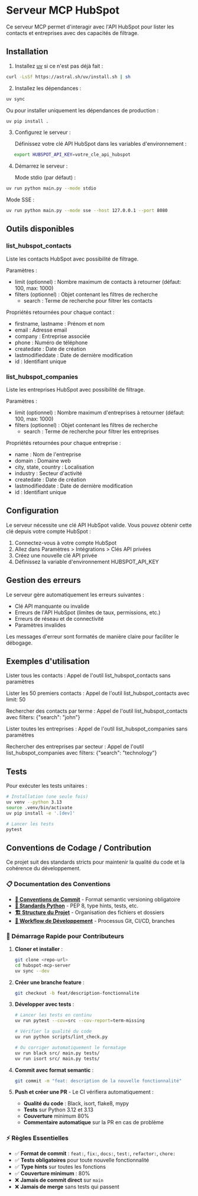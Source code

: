 # Serveur MCP HubSpot

Ce serveur MCP permet d'interagir avec l'API HubSpot pour lister les contacts et entreprises avec des capacités de filtrage.

## Installation

1. Installez [uv](https://docs.astral.sh/uv/getting-started/installation/) si ce n'est pas déjà fait :
```bash
curl -LsSf https://astral.sh/uv/install.sh | sh
```

2. Installez les dépendances :
```bash
uv sync
```

   Ou pour installer uniquement les dépendances de production :
```bash
uv pip install .
```

3. Configurez le serveur :

   Définissez votre clé API HubSpot dans les variables d'environnement :
```bash
   export HUBSPOT_API_KEY=votre_cle_api_hubspot
```

4. Démarrez le serveur :

   Mode stdio (par défaut) :
```bash
uv run python main.py --mode stdio
```
   
   Mode SSE :
```bash
uv run python main.py --mode sse --host 127.0.0.1 --port 8080
```

## Outils disponibles

### list_hubspot_contacts

Liste les contacts HubSpot avec possibilité de filtrage.

Paramètres :
- limit (optionnel) : Nombre maximum de contacts à retourner (défaut: 100, max: 1000)
- filters (optionnel) : Objet contenant les filtres de recherche
  - search : Terme de recherche pour filtrer les contacts

Propriétés retournées pour chaque contact :
- firstname, lastname : Prénom et nom
- email : Adresse email
- company : Entreprise associée
- phone : Numéro de téléphone
- createdate : Date de création
- lastmodifieddate : Date de dernière modification
- id : Identifiant unique

### list_hubspot_companies

Liste les entreprises HubSpot avec possibilité de filtrage.

Paramètres :
- limit (optionnel) : Nombre maximum d'entreprises à retourner (défaut: 100, max: 1000)
- filters (optionnel) : Objet contenant les filtres de recherche
  - search : Terme de recherche pour filtrer les entreprises

Propriétés retournées pour chaque entreprise :
- name : Nom de l'entreprise
- domain : Domaine web
- city, state, country : Localisation
- industry : Secteur d'activité
- createdate : Date de création
- lastmodifieddate : Date de dernière modification
- id : Identifiant unique

## Configuration

Le serveur nécessite une clé API HubSpot valide. Vous pouvez obtenir cette clé depuis votre compte HubSpot :

1. Connectez-vous à votre compte HubSpot
2. Allez dans Paramètres > Intégrations > Clés API privées
3. Créez une nouvelle clé API privée
4. Définissez la variable d'environnement HUBSPOT_API_KEY

## Gestion des erreurs

Le serveur gère automatiquement les erreurs suivantes :
- Clé API manquante ou invalide
- Erreurs de l'API HubSpot (limites de taux, permissions, etc.)
- Erreurs de réseau et de connectivité
- Paramètres invalides

Les messages d'erreur sont formatés de manière claire pour faciliter le débogage.

## Exemples d'utilisation

Lister tous les contacts :
Appel de l'outil list_hubspot_contacts sans paramètres

Lister les 50 premiers contacts :
Appel de l'outil list_hubspot_contacts avec limit: 50

Rechercher des contacts par terme :
Appel de l'outil list_hubspot_contacts avec filters: {"search": "john"}

Lister toutes les entreprises :
Appel de l'outil list_hubspot_companies sans paramètres

Rechercher des entreprises par secteur :
Appel de l'outil list_hubspot_companies avec filters: {"search": "technology"}

## Tests

Pour exécuter les tests unitaires :

```bash
# Installation (une seule fois)
uv venv --python 3.13
source .venv/bin/activate
uv pip install -e '.[dev]'

# Lancer les tests
pytest
```

## Conventions de Codage / Contribution

Ce projet suit des standards stricts pour maintenir la qualité du code et la cohérence du développement.

### 📋 Documentation des Conventions

- **[🔧 Conventions de Commit](.cursor/rules/commit-conventions.md)** - Format semantic versioning obligatoire
- **[🐍 Standards Python](.cursor/rules/python-standards.md)** - PEP 8, type hints, tests, etc.
- **[🏗️ Structure du Projet](.cursor/rules/project-structure.md)** - Organisation des fichiers et dossiers
- **[🔄 Workflow de Développement](.cursor/rules/development-workflow.md)** - Processus Git, CI/CD, branches

### 🚀 Démarrage Rapide pour Contributeurs

1. **Cloner et installer** :
   ```bash
   git clone <repo-url>
   cd hubspot-mcp-server
   uv sync --dev
   ```

2. **Créer une branche feature** :
   ```bash
   git checkout -b feat/description-fonctionnalite
   ```

3. **Développer avec tests** :
   ```bash
   # Lancer les tests en continu
   uv run pytest --cov=src --cov-report=term-missing
   
   # Vérifier la qualité du code
   uv run python scripts/lint_check.py
   
   # Ou corriger automatiquement le formatage
   uv run black src/ main.py tests/
   uv run isort src/ main.py tests/
   ```

4. **Commit avec format semantic** :
   ```bash
   git commit -m "feat: description de la nouvelle fonctionnalité"
   ```

5. **Push et créer une PR** - Le CI vérifiera automatiquement :
   - **Qualité du code** : Black, isort, flake8, mypy
   - **Tests** sur Python 3.12 et 3.13
   - **Couverture** minimum 80%
   - **Commentaire automatique** sur la PR en cas de problème

### ⚡ Règles Essentielles

- ✅ **Format de commit** : `feat:`, `fix:`, `docs:`, `test:`, `refactor:`, `chore:`
- ✅ **Tests obligatoires** pour toute nouvelle fonctionnalité
- ✅ **Type hints** sur toutes les fonctions
- ✅ **Couverture minimum** : 80%
- ❌ **Jamais de commit direct** sur `main`
- ❌ **Jamais de merge** sans tests qui passent
